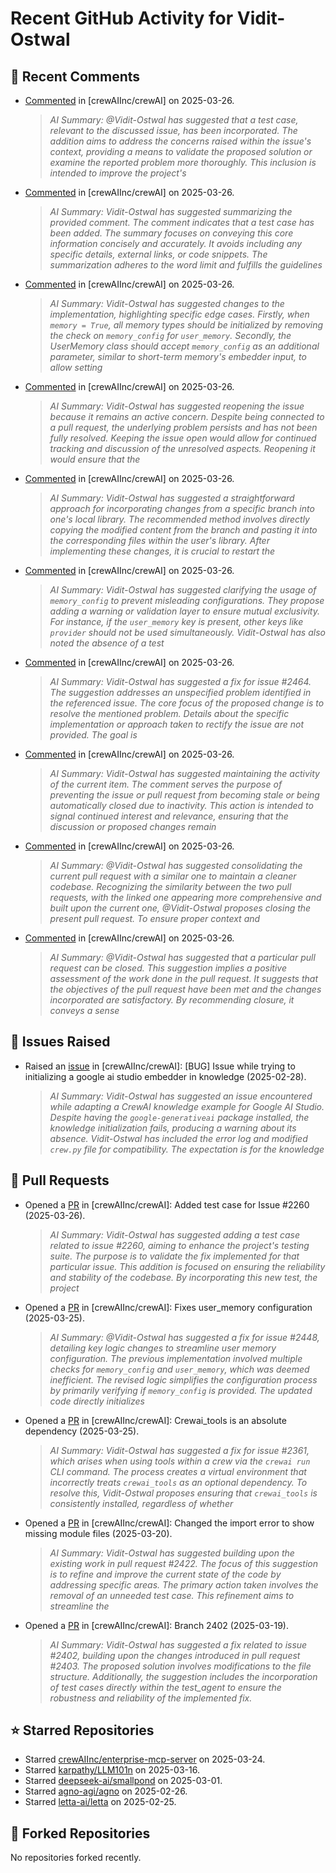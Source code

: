 # Recent GitHub Activity for Vidit-Ostwal

## 💬 Recent Comments
- [Commented](https://github.com/crewAIInc/crewAI/pull/2265#issuecomment-2755489862) in [crewAIInc/crewAI] on 2025-03-26.
  > *AI Summary: @Vidit-Ostwal has suggested that a test case, relevant to the discussed issue, has been incorporated. The addition aims to address the concerns raised within the issue's context, providing a means to validate the proposed solution or examine the reported problem more thoroughly. This inclusion is intended to improve the project's*
- [Commented](https://github.com/crewAIInc/crewAI/pull/2484#issuecomment-2755469076) in [crewAIInc/crewAI] on 2025-03-26.
  > *AI Summary: Vidit-Ostwal has suggested summarizing the provided comment. The comment indicates that a test case has been added. The summary focuses on conveying this core information concisely and accurately. It avoids including any specific details, external links, or code snippets. The summarization adheres to the word limit and fulfills the guidelines*
- [Commented](https://github.com/crewAIInc/crewAI/pull/2469#issuecomment-2755143504) in [crewAIInc/crewAI] on 2025-03-26.
  > *AI Summary: Vidit-Ostwal has suggested changes to the implementation, highlighting specific edge cases. Firstly, when `memory = True`, all memory types should be initialized by removing the check on `memory_config` for `user_memory`. Secondly, the UserMemory class should accept `memory_config` as an additional parameter, similar to short-term memory's embedder input, to allow setting*
- [Commented](https://github.com/crewAIInc/crewAI/issues/2307#issuecomment-2755089431) in [crewAIInc/crewAI] on 2025-03-26.
  > *AI Summary: Vidit-Ostwal has suggested reopening the issue because it remains an active concern. Despite being connected to a pull request, the underlying problem persists and has not been fully resolved. Keeping the issue open would allow for continued tracking and discussion of the unresolved aspects. Reopening it would ensure that the*
- [Commented](https://github.com/crewAIInc/crewAI/issues/2307#issuecomment-2755085062) in [crewAIInc/crewAI] on 2025-03-26.
  > *AI Summary: Vidit-Ostwal has suggested a straightforward approach for incorporating changes from a specific branch into one's local library. The recommended method involves directly copying the modified content from the branch and pasting it into the corresponding files within the user's library. After implementing these changes, it is crucial to restart the*
- [Commented](https://github.com/crewAIInc/crewAI/pull/2469#issuecomment-2754991945) in [crewAIInc/crewAI] on 2025-03-26.
  > *AI Summary: Vidit-Ostwal has suggested clarifying the usage of `memory_config` to prevent misleading configurations. They propose adding a warning or validation layer to ensure mutual exclusivity. For instance, if the `user_memory` key is present, other keys like `provider` should not be used simultaneously. Vidit-Ostwal has also noted the absence of a test*
- [Commented](https://github.com/crewAIInc/crewAI/pull/2312#issuecomment-2754931147) in [crewAIInc/crewAI] on 2025-03-26.
  > *AI Summary: Vidit-Ostwal has suggested a fix for issue #2464. The suggestion addresses an unspecified problem identified in the referenced issue. The core focus of the proposed change is to resolve the mentioned problem. Details about the specific implementation or approach taken to rectify the issue are not provided. The goal is*
- [Commented](https://github.com/crewAIInc/crewAI/issues/2197#issuecomment-2754907126) in [crewAIInc/crewAI] on 2025-03-26.
  > *AI Summary: Vidit-Ostwal has suggested maintaining the activity of the current item. The comment serves the purpose of preventing the issue or pull request from becoming stale or being automatically closed due to inactivity. This action is intended to signal continued interest and relevance, ensuring that the discussion or proposed changes remain*
- [Commented](https://github.com/crewAIInc/crewAI/pull/2433#issuecomment-2754883505) in [crewAIInc/crewAI] on 2025-03-26.
  > *AI Summary: @Vidit-Ostwal has suggested consolidating the current pull request with a similar one to maintain a cleaner codebase. Recognizing the similarity between the two pull requests, with the linked one appearing more comprehensive and built upon the current one, @Vidit-Ostwal proposes closing the present pull request. To ensure proper context and*
- [Commented](https://github.com/crewAIInc/crewAI/issues/2464#issuecomment-2754877563) in [crewAIInc/crewAI] on 2025-03-26.
  > *AI Summary: @Vidit-Ostwal has suggested that a particular pull request can be closed. This suggestion implies a positive assessment of the work done in the pull request. It suggests that the objectives of the pull request have been met and the changes incorporated are satisfactory. By recommending closure, it conveys a sense*

## 🐛 Issues Raised
- Raised an [issue](https://github.com/crewAIInc/crewAI/issues/2255) in [crewAIInc/crewAI]: [BUG] Issue while trying to initializing a google ai studio embedder in knowledge (2025-02-28).
  > *AI Summary: Vidit-Ostwal has suggested an issue encountered while adapting a CrewAI knowledge example for Google AI Studio. Despite having the `google-generativeai` package installed, the knowledge initialization fails, producing a warning about its absence. Vidit-Ostwal has included the error log and modified `crew.py` file for compatibility. The expectation is for the knowledge*

## 🚀 Pull Requests
- Opened a [PR](https://github.com/crewAIInc/crewAI/pull/2484) in [crewAIInc/crewAI]: Added test case for Issue #2260 (2025-03-26).
  > *AI Summary: Vidit-Ostwal has suggested adding a test case related to issue #2260, aiming to enhance the project's testing suite. The purpose is to validate the fix implemented for that particular issue. This addition is focused on ensuring the reliability and stability of the codebase. By incorporating this new test, the project*
- Opened a [PR](https://github.com/crewAIInc/crewAI/pull/2469) in [crewAIInc/crewAI]: Fixes user_memory configuration (2025-03-25).
  > *AI Summary: @Vidit-Ostwal has suggested a fix for issue #2448, detailing key logic changes to streamline user memory configuration. The previous implementation involved multiple checks for `memory_config` and `user_memory`, which was deemed inefficient. The revised logic simplifies the configuration process by primarily verifying if `memory_config` is provided. The updated code directly initializes*
- Opened a [PR](https://github.com/crewAIInc/crewAI/pull/2468) in [crewAIInc/crewAI]: Crewai_tools is an absolute dependency (2025-03-25).
  > *AI Summary: Vidit-Ostwal has suggested a fix for issue #2361, which arises when using tools within a crew via the `crewai run` CLI command. The process creates a virtual environment that incorrectly treats `crewai_tools` as an optional dependency. To resolve this, Vidit-Ostwal proposes ensuring that `crewai_tools` is consistently installed, regardless of whether*
- Opened a [PR](https://github.com/crewAIInc/crewAI/pull/2423) in [crewAIInc/crewAI]: Changed the import error to show missing module files (2025-03-20).
  > *AI Summary: Vidit-Ostwal has suggested building upon the existing work in pull request #2422. The focus of this suggestion is to refine and improve the current state of the code by addressing specific areas. The primary action taken involves the removal of an unneeded test case. This refinement aims to streamline the*
- Opened a [PR](https://github.com/crewAIInc/crewAI/pull/2408) in [crewAIInc/crewAI]: Branch 2402 (2025-03-19).
  > *AI Summary: Vidit-Ostwal has suggested a fix related to issue #2402, building upon the changes introduced in pull request #2403. The proposed solution involves modifications to the file structure. Additionally, the suggestion includes the incorporation of test cases directly within the test_agent to ensure the robustness and reliability of the implemented fix.*

## ⭐ Starred Repositories
- Starred [crewAIInc/enterprise-mcp-server](https://github.com/crewAIInc/enterprise-mcp-server) on 2025-03-24.
- Starred [karpathy/LLM101n](https://github.com/karpathy/LLM101n) on 2025-03-16.
- Starred [deepseek-ai/smallpond](https://github.com/deepseek-ai/smallpond) on 2025-03-01.
- Starred [agno-agi/agno](https://github.com/agno-agi/agno) on 2025-02-26.
- Starred [letta-ai/letta](https://github.com/letta-ai/letta) on 2025-02-25.

## 🍴 Forked Repositories
No repositories forked recently.
